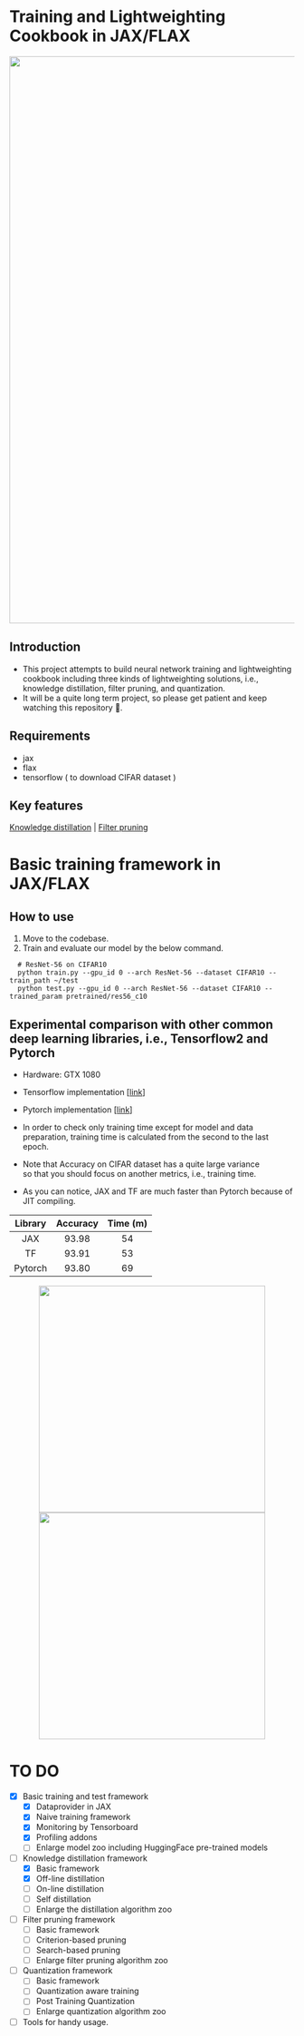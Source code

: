 # Training and Lightweighting Cookbook in JAX/FLAX 
<p align="center">
  <img src="https://user-images.githubusercontent.com/26036843/170744735-e52a6743-9c62-4c24-932c-0ee1a5551bca.jpg" width="1000">
</p>

## Introduction
- This project attempts to build neural network training and lightweighting cookbook including three kinds of lightweighting solutions, i.e., knowledge distillation, filter pruning, and quantization.
- It will be a quite long term project, so please get patient and keep watching this repository 🤗.

## Requirements
- jax
- flax
- tensorflow ( to download CIFAR dataset )

## Key features
[Knowledge distillation](https://github.com/sseung0703/Lightweighting_Cookbook/tree/main/KD) | [Filter pruning](https://github.com/sseung0703/Lightweighting_Cookbook/tree/main/FP)

# Basic training framework in JAX/FLAX
## How to use
1. Move to the codebase.
2. Train and evaluate our model by the below command.

```
  # ResNet-56 on CIFAR10
  python train.py --gpu_id 0 --arch ResNet-56 --dataset CIFAR10 --train_path ~/test
  python test.py --gpu_id 0 --arch ResNet-56 --dataset CIFAR10 --trained_param pretrained/res56_c10
```

## Experimental comparison with other common deep learning libraries, i.e., Tensorflow2 and Pytorch
- Hardware: GTX 1080
- Tensorflow implementation [[link](https://github.com/sseung0703/EKG)]
- Pytorch implementation [[link](https://github.com/akamaster/pytorch_resnet_cifar10)]
- In order to check only training time except for model and data preparation, training time is calculated from the second to the last epoch.

- Note that Accuracy on CIFAR dataset has a quite large variance <br>
  so that you should focus on another metrics, i.e., training time.
- As you can notice, JAX and TF are much faster than Pytorch because of JIT compiling.

<p align="center">

| Library | Accuracy| Time (m)|
|:-------:|:-------:|:-------:|
| JAX     |   93.98 |      54 |
| TF      |   93.91 |      53 |
| Pytorch |   93.80 |      69 |
</p>

<p align="center">
  <img src="https://user-images.githubusercontent.com/26036843/170279989-96cd1d0d-5906-49c0-9deb-77d9eb4eefe3.png" width="400"><img src="https://user-images.githubusercontent.com/26036843/170280803-7b16bb18-df05-47bf-86d8-7fb502ef22f8.png" width="400"><br>
</p>

# TO DO
- [x] Basic training and test framework
  - [x] Dataprovider in JAX
  - [x] Naive training framework
  - [x] Monitoring by Tensorboard
  - [x] Profiling addons
  - [ ] Enlarge model zoo including HuggingFace pre-trained models
  
- [ ] Knowledge distillation framework
  - [x] Basic framework
  - [x] Off-line distillation
  - [ ] On-line distillation
  - [ ] Self distillation
  - [ ] Enlarge the distillation algorithm zoo

- [ ] Filter pruning framework
  - [ ] Basic framework
  - [ ] Criterion-based pruning
  - [ ] Search-based pruning
  - [ ] Enlarge filter pruning algorithm zoo

- [ ] Quantization framework
  - [ ] Basic framework
  - [ ] Quantization aware training
  - [ ] Post Training Quantization
  - [ ] Enlarge quantization algorithm zoo

- [ ] Tools for handy usage.

